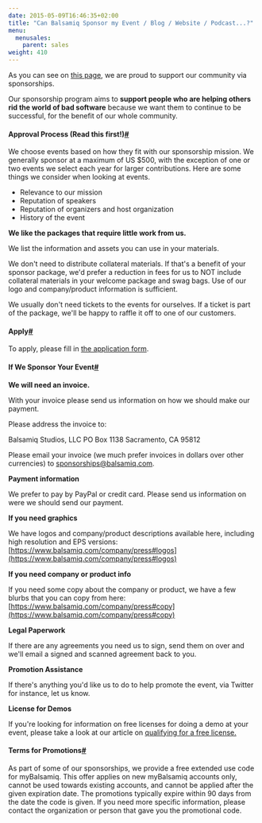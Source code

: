 ```yaml
---
date: 2015-05-09T16:46:35+02:00
title: "Can Balsamiq Sponsor my Event / Blog / Website / Podcast...?"
menu:
  menusales:
    parent: sales
weight: 410
---
```


As you can see on [this page](https://balsamiq.com/company/sponsorships/), we are proud to support our community via sponsorships.

Our sponsorship program aims to **support people who are helping others rid the world of bad software** because we want them to continue to be successful, for the benefit of our whole community.

#### Approval Process (Read this first!)[#](#process)

We choose events based on how they fit with our sponsorship mission. We generally sponsor at a maximum of US $500, with the exception of one or two events we select each year for larger contributions. Here are some things we consider when looking at events.

*   Relevance to our mission
*   Reputation of speakers
*   Reputation of organizers and host organization
*   History of the event

**We like the packages that require little work from us.**

We list the information and assets you can use in your materials.

We don't need to distribute collateral materials. If that's a benefit of your sponsor package, we'd prefer a reduction in fees for us to NOT include collateral materials in your welcome package and swag bags. Use of our logo and company/product information is sufficient.

We usually don't need tickets to the events for ourselves. If a ticket is part of the package, we'll be happy to raffle it off to one of our customers.

#### Apply[#](#apply)

To apply, please fill in [the application form](https://balsamiq.com/company/contact/#/p).

#### If We Sponsor Your Event[#](#instructions)

**We will need an invoice.**

With your invoice please send us information on how we should make our payment.

Please address the invoice to:

Balsamiq Studios, LLC
PO Box 1138
Sacramento, CA 95812

Please email your invoice (we much prefer invoices in dollars over other currencies) to [sponsorships@balsamiq.com](mailto:sponsorships@balsamiq.com).

**Payment information**

We prefer to pay by PayPal or credit card. Please send us information on were we should send our payment.

**If you need graphics**

We have logos and company/product descriptions available here, including high resolution and EPS versions: [https://www.balsamiq.com/company/press#logos](https://www.balsamiq.com/company/press#logos)

**If you need company or product info**

If you need some copy about the company or product, we have a few blurbs that you can copy from here: [https://www.balsamiq.com/company/press#copy](https://www.balsamiq.com/company/press#copy)

**Legal Paperwork**

If there are any agreements you need us to sign, send them on over and we'll email a signed and scanned agreement back to you.

**Promotion Assistance**

If there's anything you'd like us to do to help promote the event, via Twitter for instance, let us know.

**License for Demos**

If you're looking for information on free licenses for doing a demo at your event, please take a look at our article on [qualifying for a free license.](http://support.balsamiq.com/customer/portal/articles/105924#qualify)

#### Terms for Promotions[#](#promo)

As part of some of our sponsorships, we provide a free extended use code for myBalsamiq. This offer applies on new myBalsamiq accounts only, cannot be used towards existing accounts, and cannot be applied after the given expiration date. The promotions typically expire within 90 days from the date the code is given. If you need more specific information, please contact the organization or person that gave you the promotional code.